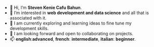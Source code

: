 - 👋 Hi, I’m <b>Steven Kenie Cafu Bahun</b>.
- 👀 I’m interested in <b>web development and data science</b> and all that is associated with it.
- 🌱 I am currently exploring and learning ideas to fine tune my development skills.
- 💞️ I am looking forward and open to collaborating on projects.
- 📫 <b>english</b>:<b>advanced</b>, <b>french</b>: <b>intermediate</b>, <b>italian</b>: <b>beginner</b>.  

<!---
28433cafu/28433cafu is a ✨ special ✨ repository because its `README.md` (this file) appears on your GitHub profile.
You can click the Preview link to take a look at your changes.
--->
